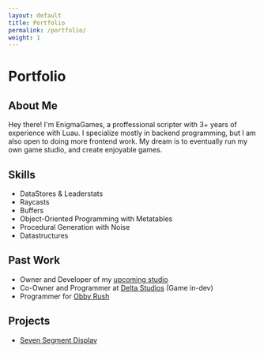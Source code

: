 ```yaml
---
layout: default
title: Portfolio
permalink: /portfolio/
weight: 1
---
```


# Portfolio
## About Me
Hey there! I'm EnigmaGames, a proffessional scripter with 3+ years of experience with Luau. I specialize mostly in backend programming, but I am also open to doing more frontend work. My dream is to eventually run my own game studio, and create enjoyable games.

## Skills
- DataStores & Leaderstats
- Raycasts
- Buffers
- Object-Oriented Programming with Metatables
- Procedural Generation with Noise
- Datastructures

## Past Work
- Owner and Developer of my [upcoming studio](https://www.roblox.com/groups/14571512/Enigma-Game-Studios#!/about)
- Co-Owner and Programmer at [Delta Studios](https://www.roblox.com/groups/34551518/De-ta-Studios#!/about) (Game in-dev)
- Programmer for [Obby Rush](https://www.roblox.com/games/18609008263/Obby-Rush)

## Projects
- [Seven Segment Display](/pages/project/sevensegment)
